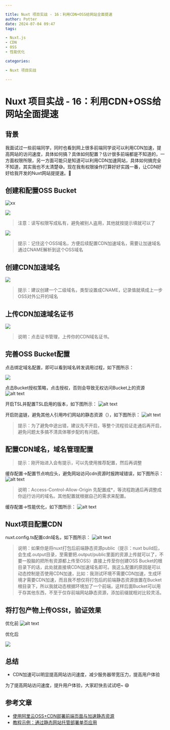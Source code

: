 ```yaml
---

title: Nuxt 项目实战 - 16：利用CDN+OSS给网站全面提速
author: Potter
date: 2024-07-04 09:47
tags:

- Nuxt.js
- CDN
- OSS
- 性能优化

categories:

- Nuxt 项目实战

---
```


# Nuxt 项目实战 - 16：利用CDN+OSS给网站全面提速

## 背景

我面试过一些前端同学，同时也看到网上很多前端同学说可以利用CDN加速，提高网站的访问速度，具体如何搞？具体如何配置？估计很多前端都是不知道的，一方面权限所限，另一方面可能只是知道可以利用CDN加速网站，具体如何搞完全不知道，其实我也不太清楚😅。现在我有权限操作打算好好实践一番，让CDN好好给我开发的Nuxt网站提提速。🥰

## 创建和配置OSS Bucket

![xx](https://cdn.jsdelivr.net/gh/yxw007/BlogPicBed@master/img/1720150025426.jpg)

![](https://cdn.jsdelivr.net/gh/yxw007/BlogPicBed@master/img/1720163991545.jpg)

> 注意：读写权限写成私有，避免被别人盗用，其他就按提示填就可以了

![](https://cdn.jsdelivr.net/gh/yxw007/BlogPicBed@master/img/1720163993380.jpg)

> 提示：记住这个OSS域名，方便后续配置CDN加速域名，需要让加速域名通过CNAME解析到这个OSS域名

## 创建CDN加速域名

![](https://cdn.jsdelivr.net/gh/yxw007/BlogPicBed@master/img/1720163994875.jpg)

> 提示：建议创建一个二级域名，类型设置成CNAME，记录值就填成上一步OSS对外公开的域名

## 上传CDN加速域名证书

![](https://cdn.jsdelivr.net/gh/yxw007/BlogPicBed@master/img/1720150026781.png)

> 说明：点击证书管理，上传你的CDN域名证书。

## 完善OSS Bucket配置

点击绑定域名配置，即可以看到域名转发调用过程，如下图所示：

![](https://cdn.jsdelivr.net/gh/yxw007/BlogPicBed@master/img/1720163995930.png)

点击Bucket授权策略，点击授权，否则会导致无权访问Bucket上的资源
![alt text](https://cdn.jsdelivr.net/gh/yxw007/BlogPicBed@master/img/1720163996665.png)

开启TSL并配置TSL启用的版本，如下图所示：
![alt text](https://cdn.jsdelivr.net/gh/yxw007/BlogPicBed@master/img/1720163997625.png)

开启防盗链，避免其他人引用咋们网站的静态资源（），如下图所示：
![alt text](https://cdn.jsdelivr.net/gh/yxw007/BlogPicBed@master/img/1720150027733.png)

> 提示：为了避免中途出错，建议先不开启，等整个流程验证走通后再开启，避免问题太多搞不清具体哪步配的有问题。

## 配置CDN域名，域名管理配置

> 提示：刚开始进入会有提示，可以先使用推荐配置，然后再调整

缓存配置->配置节点响应头，避免网站访问cdn资源时报跨域错误，如下图所示：
![alt text](https://cdn.jsdelivr.net/gh/yxw007/BlogPicBed@master/img/1720163998402.png)

> 说明：Access-Control-Allow-Origin 先配置成\*，等流程跑通后再调整成你运行访问的域名。其他配置就根据自己的需求来配置。

缓存配置->性能优化，如下图所示：
![alt text](https://cdn.jsdelivr.net/gh/yxw007/BlogPicBed@master/img/1720163999669.png)

## Nuxt项目配置CDN

nuxt.config.ts配置cdn域名，如下图所示：
![alt text](https://cdn.jsdelivr.net/gh/yxw007/BlogPicBed@master/img/1720164000433.png)

> 说明：如果你是将nuxt打包后前端静态资源public（提示：nuxt build后，会生成.output目录，至需要把.output/public里面的资源上传就可以了，不要一股脑的把所有资源都上传至OSS）直接上传至你创建OSS Bucket的根目录下的话，此处就直接填CDN加速域名即可。我这么配置的原因是可以动态控制是否使用CDN加速，比如：我测试环境不需要CDN加速，生成环境才需要CDN加速，而且我不想仅将打包后的前端静态资源放置在Bucket根目录下，所以我就动态根据环境加了一个前端，这样后面Bucket可以用于存其他东西，不至于仅存前端网站静态资源，添加前缀就相对比较灵活。

## 将打包产物上传OSSt，验证效果

优化前
![alt text](https://cdn.jsdelivr.net/gh/yxw007/BlogPicBed@master/img/1720165435113.jpg)

优化后

![](https://cdn.jsdelivr.net/gh/yxw007/BlogPicBed@master/img/1720164001163.jpg)

## 总结

- CDN加速可以明显提高网站访问速度，减少服务器带宽压力，提高用户体验

为了提高网站访问速度，提升用户体验，大家赶快去试试吧~ 😄

## 参考文章

- [使用阿里云OSS+CDN部署前端页面与加速静态资源](https://www.jianshu.com/p/c001ac7cdf21)
- [教程示例：通过静态网站托管部署单页应用](https://help.aliyun.com/zh/oss/user-guide/tutorial-use-static-website-hosting-to-build-a-single-page-application)
